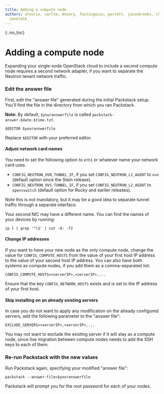 ```yaml
---
title: Adding a compute node
authors: alourie, carltm, dneary, fastingaciu, garrett, jasonbrooks, rbowen, sebastian,
  vaneldik
---
```


{:.no_toc}

# Adding a compute node

Expanding your single-node OpenStack cloud to include a second compute node requires a second network adapter, if you want to separate the Neutron tenant network traffic.

### Edit the answer file

First, edit the "answer file" generated during the initial Packstack setup. You'll find the file in the directory from which you ran Packstack.

**Note:** By default, `$youranswerfile` is called `packstack-answer-$date-$time.txt`.

    $EDITOR $youranswerfile

Replace `$EDITOR` with your preferred editor.

#### Adjust network card names

You need to set the following option to `eth1` or whatever name your network card uses. 

- `CONFIG_NEUTRON_OVN_TUNNEL_IF`, if you set `CONFIG_NEUTRON_L2_AGENT` to `ovn` (default option since the Stein release).
- `CONFIG_NEUTRON_OVS_TUNNEL_IF`, if you set `CONFIG_NEUTRON_L2_AGENT` to `openvswitch` (default option for Rocky and earlier releases).

Note this is not mandatory, but it may be a good idea to separate tunnel traffic through a separate interface.

Your second NIC may have a different name. You can find the names of your devices by running:

    ip l | grep '^\S' | cut -d: -f2

#### Change IP addresses

If you want to have your new node as the only compute node, change the value for `CONFIG_COMPUTE_HOSTS` from the value of your first host IP address to the value of your second host IP address. You can also have both systems as compute nodes, if you add them as a comma-separated list:

    CONFIG_COMPUTE_HOSTS=<serverIP>,<serverIP>,...

Ensure that the key `CONFIG_NETWORK_HOSTS` exists and is set to the IP address of your first host.

#### Skip installing on an already existing servers

In case you do not want to apply any modification on the already configured servers, add the following parameter to the "answer file":

    EXCLUDE_SERVERS=<serverIP>,<serverIP>,...

You may not want to exclude the existing server if it will stay as a compute node, since live migration between compute nodes needs to add the SSH keys to each of them.

### Re-run Packstack with the new values

Run Packstack again, specifying your modified "answer file":

    packstack --answer-file=$youranswerfile

Packstack will prompt you for the root password for each of your nodes.
